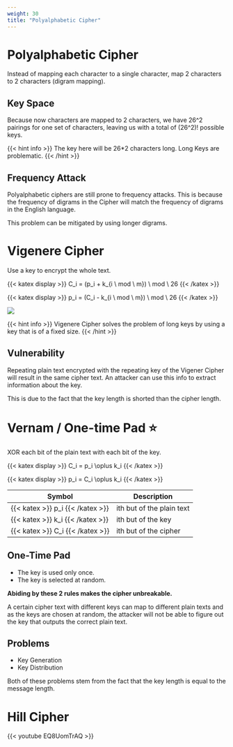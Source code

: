 ```yaml
---
weight: 30
title: "Polyalphabetic Cipher"
---
```


# Polyalphabetic Cipher

Instead of mapping each character to a single character, map 2 characters to 2 characters (digram mapping).

## Key Space

Because now characters are mapped to 2 characters, we have 26^2 pairings for one set of characters, leaving us with a total of (26^2)! possible keys.

{{< hint info >}}
The key here will be 26*2 characters long. Long Keys are problematic.
{{< /hint >}}

## Frequency Attack

Polyalphabetic ciphers are still prone to frequency attacks. This is because the frequency of digrams in the Cipher will match the frequency of digrams in the English language.

This problem can be mitigated by using longer digrams.

# Vigenere Cipher

Use a key to encrypt the whole text.

{{< katex display >}} C_i = (p_i + k_{i \ mod \ m}) \ mod \ 26 {{< /katex >}}

{{< katex display >}} p_i = (C_i - k_{i \ mod \ m}) \ mod \ 26 {{< /katex >}}

![](/images/20230403035342.png)

{{< hint info >}}
Vigenere Cipher solves the problem of long keys by using a key that is of a fixed size.
{{< /hint >}}

## Vulnerability

Repeating plain text encrypted with the repeating key of the Vigener Cipher will result in the same cipher text. An attacker can use this info to extract information about the key.

This is due to the fact that the key length is shorted than the cipher length.

# Vernam / One-time Pad ⭐

XOR each bit of the plain text with each bit of the key.

{{< katex display >}} C_i = p_i \oplus k_i {{< /katex >}}

{{< katex display >}} p_i = C_i \oplus k_i {{< /katex >}}

| Symbol | Description |
|--------|-------------|
|  {{< katex >}} p_i {{< /katex >}} | ith but of the plain text  |
|  {{< katex >}} k_i {{< /katex >}} | ith but of the key  |
|  {{< katex >}} C_i {{< /katex >}} | ith but of the cipher  |

## One-Time Pad

- The key is used only once.
- The key is selected at random.

**Abiding by these 2 rules makes the cipher unbreakable.**

A certain cipher text with different keys can map to different plain texts and as the keys are chosen at random, the attacker will not be able to figure out the key that outputs the correct plain text.

## Problems

- Key Generation
- Key Distribution

Both of these problems stem from the fact that the key length is equal to the message length.

# Hill Cipher

{{< youtube EQ8UomTrAQ >}}
